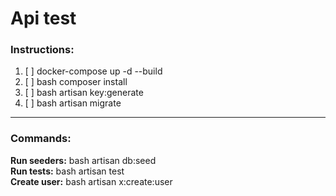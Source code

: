 # Api test

### Instructions:
1. [ ] docker-compose up -d --build
2. [ ] bash composer install
3. [ ] bash artisan key:generate
4. [ ] bash artisan migrate

<hr>

### Commands:
**Run seeders:** bash artisan db:seed<br>
**Run tests:** bash artisan test<br>
**Create user:** bash artisan x:create:user
